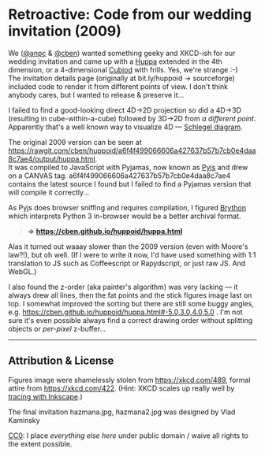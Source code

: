 # Retroactive: Code from our wedding invitation (2009)

We ([@anpc](github.com/anpc) & [@cben](https://github.com/cben)) wanted something geeky and XKCD-ish for our wedding invitation and came up with a [Huppa](https://en.wikipedia.org/wiki/Huppa) extended in the 4th dimension, or a 4-dimensional [Cubiod](https://en.wikipedia.org/wiki/Cuboid) with frills.
Yes, we're strange :-)  
The invitation details page (originally at bit.ly/huppoid -> sourceforge) included code to render it from different points of view.
I don't think anybody cares, but I wanted to release & preserve it...

I failed to find a good-looking direct 4D->2D projection so did a 4D->3D (resulting in cube-within-a-cube) followed by 3D->2D from *a different point*.  Apparently that's a well known way to visualize 4D — [Schlegel diagram](https://en.wikipedia.org/wiki/Schlegel_diagram).

The original 2009 version can be seen at https://rawgit.com/cben/huppoid/a6f4f499066606a427637b57b7cb0e4daa8c7ae4/output/huppa.html.  
It was compiled to JavaScript with Pyjamas, now known as [Pyjs](http://pyjs.org/) and drew on a CANVAS tag.
a6f4f499066606a427637b57b7cb0e4daa8c7ae4 contains the latest source I found but I failed to find a Pyjamas version that will compile it correctly...

As Pyjs does browser sniffing and requires compilation, I figured [Brython](http://brython.info) which interprets Python 3 in-browser would be a better archival format.

> **=> https://cben.github.io/huppoid/huppa.html**

Alas it turned out waaay slower than the 2009 version (even with Moore's law?!), but oh well.
(If I were to write it now, I'd have used something with 1:1 translation to JS such as Coffeescript or Rapydscript, or just raw JS.  And WebGL.)

I also found the z-order (aka painter's algorithm) was very lacking — it always drew all lines, then the fat points and the stick figures image last on top.
I somewhat improved the sorting but there are still some buggy angles, e.g. https://cben.github.io/huppoid/huppa.html#-5.0,3.0,4.0,5.0 .
I'm not sure it's even possible always find a correct drawing order without splitting objects or *per-pixel* z-buffer...

----------

## Attribution & License

Figures image were shamelessly stolen from https://xkcd.com/489, formal attire from https://xkcd.com/422.
(Hint: XKCD scales up really well by [tracing with Inkscape](http://www.inkscape.org/doc/tracing/tutorial-tracing.html).)

The final invitation hazmana.jpg, hazmana2.jpg was designed by Vlad Kaminsky

[CC0](http://creativecommons.org/publicdomain/zero/1.0/): I place *everything else here* under public domain / waive all rights to the extent possible.
